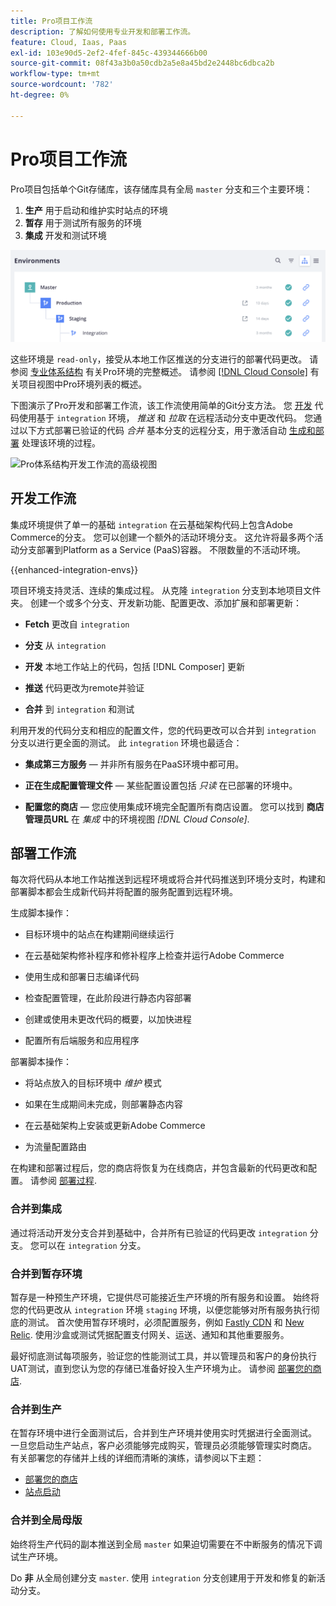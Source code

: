 ```yaml
---
title: Pro项目工作流
description: 了解如何使用专业开发和部署工作流。
feature: Cloud, Iaas, Paas
exl-id: 103e90d5-2ef2-4fef-845c-439344666b00
source-git-commit: 08f43a3b0a50cdb2a5e8a45bd2e2448bc6dbca2b
workflow-type: tm+mt
source-wordcount: '782'
ht-degree: 0%

---
```


# Pro项目工作流

Pro项目包括单个Git存储库，该存储库具有全局 `master` 分支和三个主要环境：

1. **生产** 用于启动和维护实时站点的环境
1. **暂存** 用于测试所有服务的环境
1. **集成** 开发和测试环境

![专业环境列表](../../assets/pro-environments.png)

这些环境是 `read-only`，接受从本地工作区推送的分支进行的部署代码更改。 请参阅 [专业体系结构](pro-architecture.md) 有关Pro环境的完整概述。 请参阅 [[!DNL Cloud Console]](../project/overview.md#cloud-console) 有关项目视图中Pro环境列表的概述。

下图演示了Pro开发和部署工作流，该工作流使用简单的Git分支方法。 您 [开发](#development-workflow) 代码使用基于 `integration` 环境， _推送_ 和 _拉取_ 在远程活动分支中更改代码。 您通过以下方式部署已验证的代码 _合并_ 基本分支的远程分支，用于激活自动 [生成和部署](#deployment-workflow) 处理该环境的过程。

![Pro体系结构开发工作流的高级视图](../../assets/pro-dev-workflow.png)

## 开发工作流

集成环境提供了单一的基础 `integration` 在云基础架构代码上包含Adobe Commerce的分支。 您可以创建一个额外的活动环境分支。 这允许将最多两个活动分支部署到Platform as a Service (PaaS)容器。 不限数量的不活动环境。

{{enhanced-integration-envs}}

项目环境支持灵活、连续的集成过程。 从克隆 `integration` 分支到本地项目文件夹。 创建一个或多个分支、开发新功能、配置更改、添加扩展和部署更新：

- **Fetch** 更改自 `integration`

- **分支** 从 `integration`

- **开发** 本地工作站上的代码，包括 [!DNL Composer] 更新

- **推送** 代码更改为remote并验证

- **合并** 到 `integration` 和测试

利用开发的代码分支和相应的配置文件，您的代码更改可以合并到 `integration` 分支以进行更全面的测试。 此 `integration` 环境也最适合：

- **集成第三方服务** — 并非所有服务在PaaS环境中都可用。

- **正在生成配置管理文件** — 某些配置设置包括 _只读_ 在已部署的环境中。

- **配置您的商店** — 您应使用集成环境完全配置所有商店设置。 您可以找到 **商店管理员URL** 在 _集成_ 中的环境视图 _[!DNL Cloud Console]_.

## 部署工作流

每次将代码从本地工作站推送到远程环境或将合并代码推送到环境分支时，构建和部署脚本都会生成新代码并将配置的服务配置到远程环境。

生成脚本操作：

- 目标环境中的站点在构建期间继续运行

- 在云基础架构修补程序和修补程序上检查并运行Adobe Commerce

- 使用生成和部署日志编译代码

- 检查配置管理，在此阶段进行静态内容部署

- 创建或使用未更改代码的概要，以加快进程

- 配置所有后端服务和应用程序

部署脚本操作：

- 将站点放入的目标环境中 _维护_ 模式

- 如果在生成期间未完成，则部署静态内容

- 在云基础架构上安装或更新Adobe Commerce

- 为流量配置路由

在构建和部署过程后，您的商店将恢复为在线商店，并包含最新的代码更改和配置。 请参阅 [部署过程](../deploy/process.md).

### 合并到集成

通过将活动开发分支合并到基础中，合并所有已验证的代码更改 `integration` 分支。 您可以在 `integration` 分支。

### 合并到暂存环境

暂存是一种预生产环境，它提供尽可能接近生产环境的所有服务和设置。 始终将您的代码更改从 `integration` 环境 `staging` 环境，以便您能够对所有服务执行彻底的测试。 首次使用暂存环境时，必须配置服务，例如 [Fastly CDN](../cdn/fastly.md) 和 [New Relic](../monitor/new-relic-service.md). 使用沙盒或测试凭据配置支付网关、运送、通知和其他重要服务。

最好彻底测试每项服务，验证您的性能测试工具，并以管理员和客户的身份执行UAT测试，直到您认为您的存储已准备好投入生产环境为止。 请参阅 [部署您的商店](../deploy/staging-production.md).

### 合并到生产

在暂存环境中进行全面测试后，合并到生产环境并使用实时凭据进行全面测试。 一旦您启动生产站点，客户必须能够完成购买，管理员必须能够管理实时商店。 有关部署您的存储并上线的详细而清晰的演练，请参阅以下主题：

- [部署您的商店](../deploy/staging-production.md)
- [站点启动](../launch/overview.md)

### 合并到全局母版

始终将生产代码的副本推送到全局 `master` 如果迫切需要在不中断服务的情况下调试生产环境。

Do **非** 从全局创建分支 `master`. 使用 `integration` 分支创建用于开发和修复的新活动分支。
